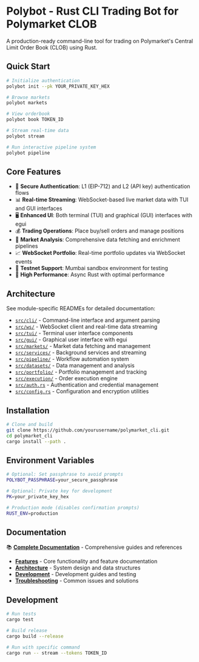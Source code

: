 # Polybot - Rust CLI Trading Bot for Polymarket CLOB

A production-ready command-line tool for trading on Polymarket's Central Limit Order Book (CLOB) using Rust.

## Quick Start

```bash
# Initialize authentication
polybot init --pk YOUR_PRIVATE_KEY_HEX

# Browse markets
polybot markets

# View orderbook
polybot book TOKEN_ID

# Stream real-time data
polybot stream

# Run interactive pipeline system
polybot pipeline
```

## Core Features

- 🔐 **Secure Authentication**: L1 (EIP-712) and L2 (API key) authentication flows
- 📊 **Real-time Streaming**: WebSocket-based live market data with TUI and GUI interfaces
- 🖥️ **Enhanced UI**: Both terminal (TUI) and graphical (GUI) interfaces with egui
- 💰 **Trading Operations**: Place buy/sell orders and manage positions
- 🔄 **Market Analysis**: Comprehensive data fetching and enrichment pipelines
- 📈 **WebSocket Portfolio**: Real-time portfolio updates via WebSocket events
- 🧪 **Testnet Support**: Mumbai sandbox environment for testing
- 🚀 **High Performance**: Async Rust with optimal performance

## Architecture

See module-specific READMEs for detailed documentation:

- [`src/cli/`](src/cli/README.md) - Command-line interface and argument parsing
- [`src/ws/`](src/ws/README.md) - WebSocket client and real-time data streaming
- [`src/tui/`](src/tui/README.md) - Terminal user interface components
- [`src/gui/`](src/gui/README.md) - Graphical user interface with egui
- [`src/markets/`](src/markets/README.md) - Market data fetching and management
- [`src/services/`](src/services/README.md) - Background services and streaming
- [`src/pipeline/`](src/pipeline/README.md) - Workflow automation system
- [`src/datasets/`](src/datasets/README.md) - Data management and analysis
- [`src/portfolio/`](src/portfolio/README.md) - Portfolio management and tracking
- [`src/execution/`](src/execution/README.md) - Order execution engine
- [`src/auth.rs`](src/) - Authentication and credential management
- [`src/config.rs`](src/) - Configuration and encryption utilities

## Installation

```bash
# Clone and build
git clone https://github.com/yourusername/polymarket_cli.git
cd polymarket_cli
cargo install --path .
```

## Environment Variables

```bash
# Optional: Set passphrase to avoid prompts
POLYBOT_PASSPHRASE=your_secure_passphrase

# Optional: Private key for development
PK=your_private_key_hex

# Production mode (disables confirmation prompts)
RUST_ENV=production
```

## Documentation

📚 **[Complete Documentation](./docs/README.md)** - Comprehensive guides and references

- **[Features](./docs/features/)** - Core functionality and feature documentation
- **[Architecture](./docs/architecture/)** - System design and data structures  
- **[Development](./docs/development/)** - Development guides and testing
- **[Troubleshooting](./docs/troubleshooting/)** - Common issues and solutions

## Development

```bash
# Run tests
cargo test

# Build release
cargo build --release

# Run with specific command
cargo run -- stream --tokens TOKEN_ID
```

